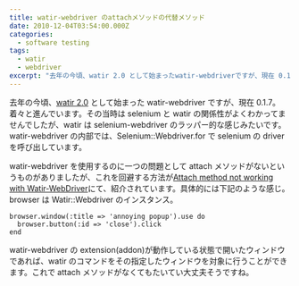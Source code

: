 ```yaml
---
title: watir-webdriver のattachメソッドの代替メソッド
date: 2010-12-04T03:54:00.000Z
categories:
  - software testing
tags:
  - watir
  - webdriver
excerpt: "去年の今頃、watir 2.0 として始まったwatir-webdriverですが、現在 0.1.7。着々と進んでいます。その当時はseleniumとwatirの関係性がよくわかってませんでしたが、watirはselenium-webdriverのラッパー的な感じみたいです。watir-webdriverの内部では、Selenium::Webdriver.for でseleniumのdriverを呼び出しています。"
---
```


去年の今頃、[watir 2.0](/blog//2010/02/watir-webdriver/) として始まった watir-webdriver ですが、現在 0.1.7。着々と進んでいます。その当時は selenium と watir の関係性がよくわかってませんでしたが、watir は selenium-webdriver のラッパー的な感じみたいです。watir-webdriver の内部では、Selenium::Webdriver.for で selenium の driver を呼び出しています。

watir-webdriver を使用するのに一つの問題として attach メソッドがないというものがありましたが、これを回避する方法が[Attach method not working with Watir-WebDriver](http://groups.google.com/group/watir-general/browse_thread/thread/232df221602d4cfb)にて、紹介されています。具体的には下記のような感じ。browser は Watir::Webdriver のインスタンス。

```
browser.window(:title => 'annoying popup').use do
  browser.button(:id => 'close').click
end

```

watir-webdriver の extension(addon)が動作している状態で開いたウィンドウであれば、watir のコマンドをその指定したウィンドウを対象に行うことができます。これで attach メソッドがなくてもたいてい大丈夫そうですね。
